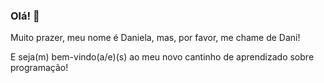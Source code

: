 ### Olá! 👋

Muito prazer, meu nome é Daniela, mas, por favor, me chame de Dani!

E seja(m) bem-vindo(a/e)(s) ao meu novo cantinho de aprendizado sobre programação!

<!--
**DanielaKobayashi/DanielaKobayashi** is a ✨ _special_ ✨ repository because its `README.md` (this file) appears on your GitHub profile.

Here are some ideas to get you started:

- 🔭 I’m currently working on ...
- 🌱 I’m currently learning ...
- 👯 I’m looking to collaborate on ...
- 🤔 I’m looking for help with ...
- 💬 Ask me about ...
- 📫 How to reach me: ...
- 😄 Pronouns: ...
- ⚡ Fun fact: ...
-->

